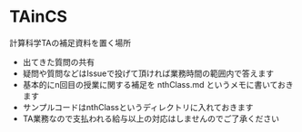 # TAinCS

計算科学TAの補足資料を置く場所

+ 出てきた質問の共有
+ 疑問や質問などはIssueで投げて頂ければ業務時間の範囲内で答えます
+ 基本的にn回目の授業に関する補足を nthClass.md というメモに書いておきます
+ サンプルコードはnthClassというディレクトリに入れておきます
+ TA業務なので支払われる給与以上の対応はしませんのでご了承ください
